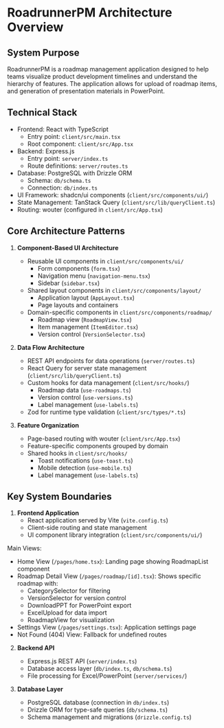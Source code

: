 # RoadrunnerPM Architecture Overview

## System Purpose
RoadrunnerPM is a roadmap management application designed to help teams visualize product development timelines and understand the hierarchy of features. The application allows for upload of roadmap items, and generation of presentation materials in PowerPoint.

## Technical Stack
- Frontend: React with TypeScript
  - Entry point: `client/src/main.tsx`
  - Root component: `client/src/App.tsx`
- Backend: Express.js
  - Entry point: `server/index.ts`
  - Route definitions: `server/routes.ts`
- Database: PostgreSQL with Drizzle ORM
  - Schema: `db/schema.ts`
  - Connection: `db/index.ts`
- UI Framework: shadcn/ui components (`client/src/components/ui/`)
- State Management: TanStack Query (`client/src/lib/queryClient.ts`)
- Routing: wouter (configured in `client/src/App.tsx`)

## Core Architecture Patterns

1. **Component-Based UI Architecture**
   - Reusable UI components in `client/src/components/ui/`
     - Form components (`form.tsx`)
     - Navigation menu (`navigation-menu.tsx`)
     - Sidebar (`sidebar.tsx`)
   - Shared layout components in `client/src/components/layout/`
     - Application layout (`AppLayout.tsx`)
     - Page layouts and containers
   - Domain-specific components in `client/src/components/roadmap/`
     - Roadmap view (`RoadmapView.tsx`)
     - Item management (`ItemEditor.tsx`)
     - Version control (`VersionSelector.tsx`)

2. **Data Flow Architecture**
   - REST API endpoints for data operations (`server/routes.ts`)
   - React Query for server state management (`client/src/lib/queryClient.ts`)
   - Custom hooks for data management (`client/src/hooks/`)
     - Roadmap data (`use-roadmaps.ts`)
     - Version control (`use-versions.ts`)
     - Label management (`use-labels.ts`)
   - Zod for runtime type validation (`client/src/types/*.ts`)

3. **Feature Organization**
   - Page-based routing with wouter (`client/src/App.tsx`)
   - Feature-specific components grouped by domain
   - Shared hooks in `client/src/hooks/`
     - Toast notifications (`use-toast.ts`)
     - Mobile detection (`use-mobile.ts`)
     - Label management (`use-labels.ts`)

## Key System Boundaries

1. **Frontend Application**
   - React application served by Vite (`vite.config.ts`)
   - Client-side routing and state management
   - UI component library integration (`client/src/components/ui/`)

Main Views:
- Home View (`/pages/home.tsx`): Landing page showing RoadmapList component
- Roadmap Detail View (`/pages/roadmap/[id].tsx`): Shows specific roadmap with:
  - CategorySelector for filtering
  - VersionSelector for version control
  - DownloadPPT for PowerPoint export
  - ExcelUpload for data import
  - RoadmapView for visualization
- Settings View (`/pages/settings.tsx`): Application settings page
- Not Found (404) View: Fallback for undefined routes

2. **Backend API**
   - Express.js REST API (`server/index.ts`)
   - Database access layer (`db/index.ts`, `db/schema.ts`)
   - File processing for Excel/PowerPoint (`server/services/`)

3. **Database Layer**
   - PostgreSQL database (connection in `db/index.ts`)
   - Drizzle ORM for type-safe queries (`db/schema.ts`)
   - Schema management and migrations (`drizzle.config.ts`)